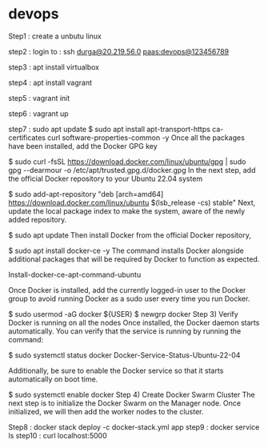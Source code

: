 # devops
Step1 : create a unbutu linux

step2 : login to : ssh durga@20.219.56.0 <paas:devops@123456789>

step3 : apt install virtualbox

step4 : apt install vagrant

step5 : vagrant init

step6 : vagrant up

step7 : sudo apt update
$ sudo apt install apt-transport-https ca-certificates curl software-properties-common -y
Once all the packages have been installed, add the Docker GPG key

$ sudo curl -fsSL https://download.docker.com/linux/ubuntu/gpg | sudo gpg --dearmour -o /etc/apt/trusted.gpg.d/docker.gpg
In the next step, add the official Docker repository to your Ubuntu 22.04 system

$ sudo add-apt-repository "deb [arch=amd64] https://download.docker.com/linux/ubuntu $(lsb_release -cs) stable"
Next, update the local package index to make the system, aware of the newly added repository.

$ sudo apt update
Then install Docker from the official Docker repository,

$ sudo apt install docker-ce -y
The command installs Docker alongside additional packages that will be required by Docker to function as expected.

Install-docker-ce-apt-command-ubuntu

Once Docker is installed, add the currently logged-in user to the Docker group to avoid running Docker as a sudo user every time you run Docker.

$ sudo usermod -aG docker ${USER}
$ newgrp docker
Step 3) Verify Docker is running on all the nodes
Once installed, the Docker daemon starts automatically. You can verify that the service is running by running the command:

$ sudo systemctl status docker
Docker-Service-Status-Ubuntu-22-04

Additionally, be sure to enable the Docker service so that it starts automatically on boot time.

$ sudo systemctl enable docker
Step 4) Create Docker Swarm Cluster
The next step is to initialize the Docker Swarm on the Manager node. Once initialized, we will then add the worker nodes to the cluster.


Step8 : docker stack deploy -c docker-stack.yml app
step9 : docker service ls
step10 : curl localhost:5000
